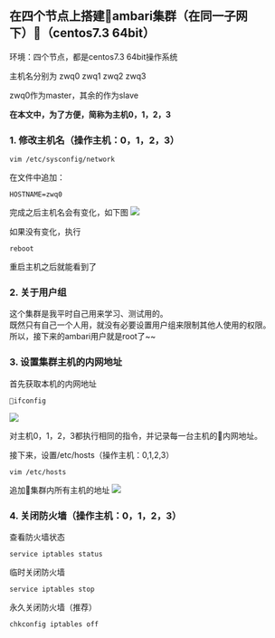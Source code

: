 ## 在四个节点上搭建ambari集群（在同一子网下）（centos7.3 64bit）

环境：四个节点，都是centos7.3 64bit操作系统

主机名分别为 zwq0 zwq1 zwq2 zwq3

zwq0作为master，其余的作为slave

**在本文中，为了方便，简称为主机0，1，2，3**

### 1. 修改主机名（操作主机：0，1，2，3）

    vim /etc/sysconfig/network
    
在文件中追加：
    
    HOSTNAME=zwq0

完成之后主机名会有变化，如下图
![](http://ww1.sinaimg.cn/large/005N2p5vly1fpkf04ynn1j321q11wqv7.jpg)

如果没有变化，执行

    reboot
重启主机之后就能看到了

### 2. 关于用户组

这个集群是我平时自己用来学习、测试用的。\
既然只有自己一个人用，就没有必要设置用户组来限制其他人使用的权限。\
所以，接下来的ambari用户就是root了~~

### 3. 设置集群主机的内网地址
首先获取本机的内网地址

    ifconfig
![](http://ww1.sinaimg.cn/large/005N2p5vly1fpkfaywo29j31ks13i190.jpg)

对主机0，1，2，3都执行相同的指令，并记录每一台主机的内网地址。

接下来，设置/etc/hosts（操作主机：0,1,2,3）

    vim /etc/hosts

追加集群内所有主机的地址
![](http://ww1.sinaimg.cn/large/005N2p5vly1fpkffitbzxj31ks13i43u.jpg)


### 4. 关闭防火墙（操作主机：0，1，2，3）
查看防火墙状态

    service iptables status

临时关闭防火墙

    service iptables stop

永久关闭防火墙（推荐）

    chkconfig iptables off










